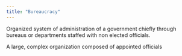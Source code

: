 ```yaml
---
title: "Bureaucracy"
---
```

Organized system of administration of a government chiefly through bureaus or departments staffed with non elected officials.

A large, complex organization composed of appointed officials

